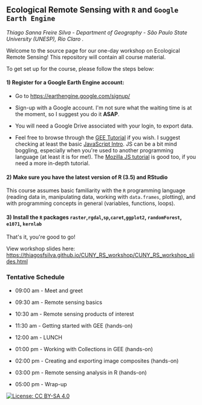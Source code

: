 ## Ecological Remote Sensing with `R` and `Google Earth Engine`
*Thiago Sanna Freire Silva - Department of Geography - São Paulo State University (UNESP), Rio Claro .* 

Welcome to the source page for our one-day workshop on Ecological Remote Sensing! This repository will contain all course material. 

To get set up for the course, please follow the steps below:

#### 1) Register for a Google Earth Engine account:

- Go to https://earthengine.google.com/signup/

- Sign-up with a Google account. I'm not sure what the waiting time is at the moment, so I suggest you do it **ASAP**.

- You will need a Google Drive associated with your login, to export data.

- Feel free to browse through the [GEE Tutorial](https://developers.google.com/earth-engine/tutorial_js_01) if you wish. I suggest checking at least the basic [JavaScript Intro](https://developers.google.com/earth-engine/tutorial_js_01). JS can be a bit mind boggling, especially when you're used to another programming language (at least it is for me!). The [Mozilla JS tutorial](https://developer.mozilla.org/en-US/docs/Web/JavaScript) is good too, if you need a more in-depth tutorial. 

#### 2) Make sure you have the latest version of R (3.5) and RStudio

This course assumes basic familiarity with the `R` programming language (reading data in, manipulating data, working with `data.frames`, plotting), and with programming concepts in general (variables, functions, loops).

#### 3) Install the `R` packages `raster`,`rgdal`,`sp`,`caret`,`ggplot2`, `randomForest`, `e1071`, `kernlab`

That's it, you're good to go!

View workshop slides here: https://thiagosfsilva.github.io/CUNY_RS_workshop/CUNY_RS_workshop_slides.html

### Tentative Schedule

- 09:00 am - Meet and greet
 
- 09:30 am - Remote sensing basics
 
- 10:30 am - Remote sensing products of interest

- 11:30 am - Getting started with GEE (hands-on)

- 12:00 am - LUNCH

- 01:00 pm - Working with Collections in GEE (hands-on)
 
- 02:00 pm - Creating and exporting image composites (hands-on)
 
- 03:00 pm - Remote sensing analysis in R (hands-on)
 
- 05:00 pm - Wrap-up


[![License: CC BY-SA 4.0](https://img.shields.io/badge/License-CC%20BY--SA%204.0-lightgrey.svg)](https://creativecommons.org/licenses/by-sa/4.0/)
